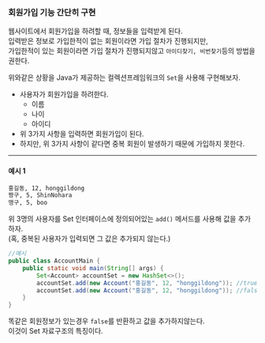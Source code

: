 ### 회원가입 기능 간단히 구현  

웹사이트에서 회원가입을 하려할 때, 정보들을 입력받게 된다.  
입력받은 정보로 가입한적이 없는 회원이라면 가입 절차가 진행되지만,  
가입한적이 있는 회원이라면 가입 절차가 진행되지않고 `아이디찾기, 비번찾기`등의 방법을 권한다.  

위와같은 상황을 Java가 제공하는 컬렉션프레임워크의 `Set`을 사용해 구현해보자.

- 사용자가 회원가입을 하려한다.   
  - 이름
  - 나이
  - 아이디
- 위 3가지 사항을 입력하면 회원가입이 된다.  
- 하지만, 위 3가지 사항이 같다면 중복 회원이 발생하기 때문에 가입하지 못한다.  

-----------------------------------------------

#### 예시 1  

```dtd
홍길동, 12, honggildong 
짱구, 5, ShinNohara
맹구, 5, boo
```

위 3명의 사용자를 Set 인터페이스에 정의되어있는 `add()` 메서드를 사용해 값을 추가하자.  
(혹, 중복된 사용자가 입력되면 그 값은 추가되지 않는다.)  

```java
//예시
public class AccountMain {
    public static void main(String[] args) {
        Set<Account> accountSet = new HashSet<>();
        accountSet.add(new Account("홍길동", 12, "honggildong")); //true
        accountSet.add(new Account("홍길동", 12, "honggildong")); //false
    }
}
```

똑같은 회원정보가 있는경우 `false`를 반환하고 값을 추가하지않는다.  
이것이 Set 자료구조의 특징이다.  


